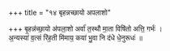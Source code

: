 +++
title = "१४ बृहन्नच्छायो अपलाशो"

+++
बृ॒हन्न॑च्छा॒यो अ॑पला॒शो अर्वा॑ त॒स्थौ मा॒ता विषि॑तो अत्ति॒ गर्भः॑ ।  
अ॒न्यस्या॑ व॒त्सं रि॑ह॒ती मि॑माय॒ कया॑ भु॒वा नि द॑धे धे॒नुरूधः॑ ॥